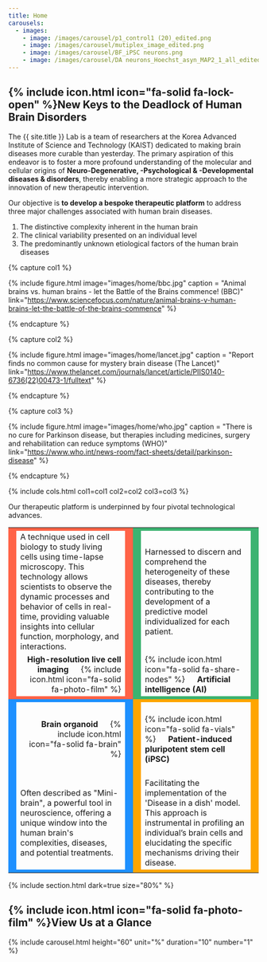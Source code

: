 ```yaml
---
title: Home
carousels:
  - images: 
    - image: /images/carousel/p1_control1 (20)_edited.png
    - image: /images/carousel/mutiplex_image_edited.png
    - image: /images/carousel/BF_iPSC neurons.png
    - image: /images/carousel/DA neurons_Hoechst_asyn_MAP2_1_all_edited.png
---
```


## {% include icon.html icon="fa-solid fa-lock-open" %}New Keys to the Deadlock of Human Brain Disorders

The {{ site.title }} Lab is a team of researchers at the Korea Advanced Institute of Science and Technology (KAIST) dedicated to making brain diseases more curable than yesterday. The primary aspiration of this endeavor is to foster a more profound understanding of the molecular and cellular origins of <strong>Neuro-Degenerative, -Psychological & -Developmental diseases & disorders</strong>, thereby enabling a more strategic approach to the innovation of new therapeutic intervention.
<br>

Our objective is <strong>to develop a bespoke therapeutic platform</strong> to address three major challenges associated with human brain diseases.

<ol>
  <li>The distinctive complexity inherent in the human brain </li>
  
  <li>The clinical variability presented on an individual level </li>
  
  <li>The predominantly unknown etiological factors of the human brain diseases </li>
</ol>

{% capture col1 %}

{% include figure.html image="images/home/bbc.jpg" caption = "Animal brains vs. human brains - let the Battle of the Brains commence! (BBC)" link="https://www.sciencefocus.com/nature/animal-brains-v-human-brains-let-the-battle-of-the-brains-commence" %}

{% endcapture %}

{% capture col2 %}

{% include figure.html image="images/home/lancet.jpg" caption = "Report finds no common cause for mystery brain disease (The Lancet)" link="https://www.thelancet.com/journals/lancet/article/PIIS0140-6736(22)00473-1/fulltext" %}

{% endcapture %}

{% capture col3 %}

{% include figure.html image="images/home/who.jpg" caption = "There is no cure for Parkinson disease, but therapies including medicines, surgery and rehabilitation can reduce symptoms (WHO)" link="https://www.who.int/news-room/fact-sheets/detail/parkinson-disease" %}

{% endcapture %}

{% include cols.html col1=col1 col2=col2 col3=col3 %}

Our therapeutic platform is underpinned by four pivotal technological advances.

<table style="width:100%">
  <tr>
    <td style="width:1%; background-color:Tomato;" rowspan="4"></td>
    <td style="width:48%; background-color:Tomato;"></td>
    <td style="width:1%; background-color:Tomato;" rowspan="4"></td>
    <td style="width:1%; background-color:MediumSeaGreen;" rowspan="4"></td>
    <td style="width:48%; background-color:MediumSeaGreen;"></td>
    <td style="width:1%; background-color:MediumSeaGreen;" rowspan="4"></td>
  </tr>  
  <tr style="height:150px">
    <td align="left">A technique used in cell biology to study living cells using time-lapse microscopy. This technology allows scientists to observe the dynamic processes and behavior of cells in real-time, providing valuable insights into cellular function, morphology, and interactions.</td>
    <td align="left">Harnessed to discern and comprehend the heterogeneity of these diseases, thereby contributing to the development of a predictive model individualized for each patient.</td>
  </tr>
  <tr>
    <td align="right"><strong>High-resolution live cell imaging</strong> &emsp; {% include icon.html icon="fa-solid fa-photo-film" %}</td>
    <td align="left">{% include icon.html icon="fa-solid fa-share-nodes" %} &emsp; <strong>Artificial intelligence (AI)</strong></td>
  </tr>
  <tr>
    <td style="background-color:Tomato;"></td>
    <td style="background-color:MediumSeaGreen;"></td>
  </tr>


  <tr>
    <td style="width:1%; background-color:DodgerBlue;" rowspan="4"></td>
    <td style="width:48%; background-color:DodgerBlue;"></td>
    <td style="width:1%; background-color:DodgerBlue;" rowspan="4"></td>
    <td style="width:1%; background-color:Orange;" rowspan="4"></td>
    <td style="width:48%; background-color:Orange;"></td>
    <td style="width:1%; background-color:Orange;" rowspan="4"></td>
  </tr>  
  <tr style="height:150px">
    <td align="right"><strong>Brain organoid</strong> &emsp; {% include icon.html icon="fa-solid fa-brain" %}</td>
    <td align="left">{% include icon.html icon="fa-solid fa-vials" %} &emsp; <strong>Patient-induced pluripotent stem cell (iPSC)</strong></td>
  </tr>
  <tr >
    <td align="left">Often described as "Mini-brain", a powerful tool in neuroscience, offering a unique window into the human brain's complexities, diseases, and potential treatments.</td>
    <td align="left">Facilitating the implementation of the 'Disease in a dish' model. This approach is instrumental in profiling an individual’s brain cells and elucidating the specific mechanisms driving their disease.</td>
  </tr>
    <tr>
    <td style="background-color:DodgerBlue;"></td>
    <td style="background-color:Orange;"></td>
  </tr> 
</table>

{% include section.html dark=true size="80%" %}

## {% include icon.html icon="fa-solid fa-photo-film" %}View Us at a Glance

{% include carousel.html height="60" unit="%" duration="10" number="1" %}
